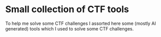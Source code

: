 # Small collection of CTF tools

To help me solve some CTF challenges I assorted here some (mostly AI generated) tools which I used to solve some CTF challenges.
